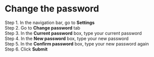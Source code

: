 # Change the password

Step 1. In the navigation bar, go to **Settings**  
Step 2. Go to **Change password** tab  
Step 3. In the **Current password** box, type your current password  
Step 4. In the **New password** box, type your new password  
Step 5. In the **Confirm password** box, type your new password again  
Step 6. Click **Submit**

